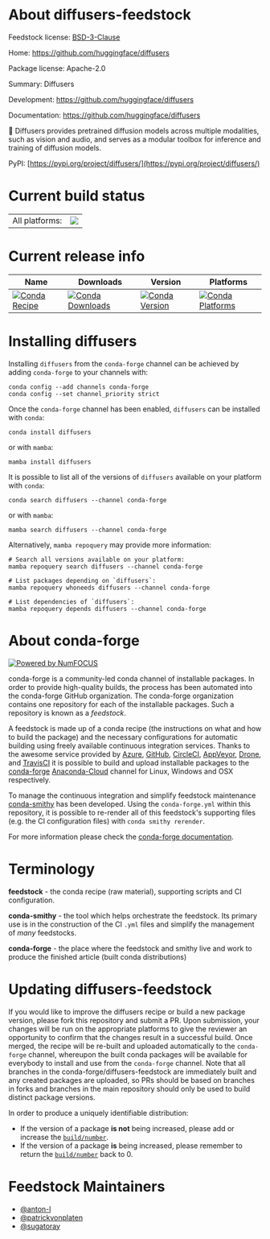 About diffusers-feedstock
=========================

Feedstock license: [BSD-3-Clause](https://github.com/conda-forge/diffusers-feedstock/blob/main/LICENSE.txt)

Home: https://github.com/huggingface/diffusers

Package license: Apache-2.0

Summary: Diffusers

Development: https://github.com/huggingface/diffusers

Documentation: https://github.com/huggingface/diffusers

:hugs: Diffusers provides pretrained diffusion models across multiple modalities,
such as vision and audio, and serves as a modular toolbox for inference and
training of diffusion models.

PyPI: [https://pypi.org/project/diffusers/](https://pypi.org/project/diffusers/)


Current build status
====================


<table><tr><td>All platforms:</td>
    <td>
      <a href="https://dev.azure.com/conda-forge/feedstock-builds/_build/latest?definitionId=16750&branchName=main">
        <img src="https://dev.azure.com/conda-forge/feedstock-builds/_apis/build/status/diffusers-feedstock?branchName=main">
      </a>
    </td>
  </tr>
</table>

Current release info
====================

| Name | Downloads | Version | Platforms |
| --- | --- | --- | --- |
| [![Conda Recipe](https://img.shields.io/badge/recipe-diffusers-green.svg)](https://anaconda.org/conda-forge/diffusers) | [![Conda Downloads](https://img.shields.io/conda/dn/conda-forge/diffusers.svg)](https://anaconda.org/conda-forge/diffusers) | [![Conda Version](https://img.shields.io/conda/vn/conda-forge/diffusers.svg)](https://anaconda.org/conda-forge/diffusers) | [![Conda Platforms](https://img.shields.io/conda/pn/conda-forge/diffusers.svg)](https://anaconda.org/conda-forge/diffusers) |

Installing diffusers
====================

Installing `diffusers` from the `conda-forge` channel can be achieved by adding `conda-forge` to your channels with:

```
conda config --add channels conda-forge
conda config --set channel_priority strict
```

Once the `conda-forge` channel has been enabled, `diffusers` can be installed with `conda`:

```
conda install diffusers
```

or with `mamba`:

```
mamba install diffusers
```

It is possible to list all of the versions of `diffusers` available on your platform with `conda`:

```
conda search diffusers --channel conda-forge
```

or with `mamba`:

```
mamba search diffusers --channel conda-forge
```

Alternatively, `mamba repoquery` may provide more information:

```
# Search all versions available on your platform:
mamba repoquery search diffusers --channel conda-forge

# List packages depending on `diffusers`:
mamba repoquery whoneeds diffusers --channel conda-forge

# List dependencies of `diffusers`:
mamba repoquery depends diffusers --channel conda-forge
```


About conda-forge
=================

[![Powered by
NumFOCUS](https://img.shields.io/badge/powered%20by-NumFOCUS-orange.svg?style=flat&colorA=E1523D&colorB=007D8A)](https://numfocus.org)

conda-forge is a community-led conda channel of installable packages.
In order to provide high-quality builds, the process has been automated into the
conda-forge GitHub organization. The conda-forge organization contains one repository
for each of the installable packages. Such a repository is known as a *feedstock*.

A feedstock is made up of a conda recipe (the instructions on what and how to build
the package) and the necessary configurations for automatic building using freely
available continuous integration services. Thanks to the awesome service provided by
[Azure](https://azure.microsoft.com/en-us/services/devops/), [GitHub](https://github.com/),
[CircleCI](https://circleci.com/), [AppVeyor](https://www.appveyor.com/),
[Drone](https://cloud.drone.io/welcome), and [TravisCI](https://travis-ci.com/)
it is possible to build and upload installable packages to the
[conda-forge](https://anaconda.org/conda-forge) [Anaconda-Cloud](https://anaconda.org/)
channel for Linux, Windows and OSX respectively.

To manage the continuous integration and simplify feedstock maintenance
[conda-smithy](https://github.com/conda-forge/conda-smithy) has been developed.
Using the ``conda-forge.yml`` within this repository, it is possible to re-render all of
this feedstock's supporting files (e.g. the CI configuration files) with ``conda smithy rerender``.

For more information please check the [conda-forge documentation](https://conda-forge.org/docs/).

Terminology
===========

**feedstock** - the conda recipe (raw material), supporting scripts and CI configuration.

**conda-smithy** - the tool which helps orchestrate the feedstock.
                   Its primary use is in the construction of the CI ``.yml`` files
                   and simplify the management of *many* feedstocks.

**conda-forge** - the place where the feedstock and smithy live and work to
                  produce the finished article (built conda distributions)


Updating diffusers-feedstock
============================

If you would like to improve the diffusers recipe or build a new
package version, please fork this repository and submit a PR. Upon submission,
your changes will be run on the appropriate platforms to give the reviewer an
opportunity to confirm that the changes result in a successful build. Once
merged, the recipe will be re-built and uploaded automatically to the
`conda-forge` channel, whereupon the built conda packages will be available for
everybody to install and use from the `conda-forge` channel.
Note that all branches in the conda-forge/diffusers-feedstock are
immediately built and any created packages are uploaded, so PRs should be based
on branches in forks and branches in the main repository should only be used to
build distinct package versions.

In order to produce a uniquely identifiable distribution:
 * If the version of a package **is not** being increased, please add or increase
   the [``build/number``](https://docs.conda.io/projects/conda-build/en/latest/resources/define-metadata.html#build-number-and-string).
 * If the version of a package **is** being increased, please remember to return
   the [``build/number``](https://docs.conda.io/projects/conda-build/en/latest/resources/define-metadata.html#build-number-and-string)
   back to 0.

Feedstock Maintainers
=====================

* [@anton-l](https://github.com/anton-l/)
* [@patrickvonplaten](https://github.com/patrickvonplaten/)
* [@sugatoray](https://github.com/sugatoray/)


